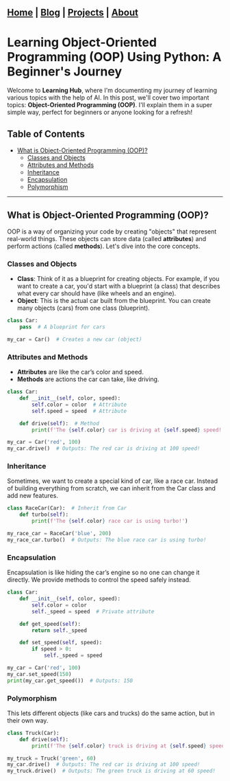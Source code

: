 [Home](../index.md) | [Blog](../blog.md) | [Projects](../projects.md) | [About](../about.md)
--- 

# Learning Object-Oriented Programming (OOP) Using Python: A Beginner's Journey

Welcome to **Learning Hub**, where I'm documenting my journey of learning various topics with the help of AI. In this post, we'll cover two important topics: **Object-Oriented Programming (OOP)**. I'll explain them in a super simple way, perfect for beginners or anyone looking for a refresh!

## Table of Contents
- [What is Object-Oriented Programming (OOP)?](#what-is-object-oriented-programming-oop)
  - [Classes and Objects](#classes-and-objects)
  - [Attributes and Methods](#attributes-and-methods)
  - [Inheritance](#inheritance)
  - [Encapsulation](#encapsulation)
  - [Polymorphism](#polymorphism)

---

## What is Object-Oriented Programming (OOP)?

OOP is a way of organizing your code by creating "objects" that represent real-world things. These objects can store data (called **attributes**) and perform actions (called **methods**). Let's dive into the core concepts.

### Classes and Objects
- **Class**: Think of it as a blueprint for creating objects. For example, if you want to create a car, you'd start with a blueprint (a class) that describes what every car should have (like wheels and an engine).
- **Object**: This is the actual car built from the blueprint. You can create many objects (cars) from one class (blueprint).

```python
class Car:
    pass  # A blueprint for cars

my_car = Car()  # Creates a new car (object)
```

### Attributes and Methods

- **Attributes** are like the car’s color and speed.
- **Methods** are actions the car can take, like driving.

```python
class Car:
    def __init__(self, color, speed):
        self.color = color  # Attribute
        self.speed = speed  # Attribute

    def drive(self):  # Method
        print(f'The {self.color} car is driving at {self.speed} speed!')

my_car = Car('red', 100)
my_car.drive()  # Outputs: The red car is driving at 100 speed!
```

### Inheritance

Sometimes, we want to create a special kind of car, like a race car. Instead of building everything from scratch, we can inherit from the Car class and add new features.

```python
class RaceCar(Car):  # Inherit from Car
    def turbo(self):
        print(f'The {self.color} race car is using turbo!')

my_race_car = RaceCar('blue', 200)
my_race_car.turbo()  # Outputs: The blue race car is using turbo!
```

### Encapsulation

Encapsulation is like hiding the car’s engine so no one can change it directly. We provide methods to control the speed safely instead.

```python
class Car:
    def __init__(self, color, speed):
        self.color = color
        self._speed = speed  # Private attribute

    def get_speed(self):
        return self._speed

    def set_speed(self, speed):
        if speed > 0:
            self._speed = speed

my_car = Car('red', 100)
my_car.set_speed(150)
print(my_car.get_speed())  # Outputs: 150
```

### Polymorphism

This lets different objects (like cars and trucks) do the same action, but in their own way.

```python
class Truck(Car):
    def drive(self):
        print(f'The {self.color} truck is driving at {self.speed} speed!')

my_truck = Truck('green', 60)
my_car.drive()  # Outputs: The red car is driving at 100 speed!
my_truck.drive()  # Outputs: The green truck is driving at 60 speed!
```
